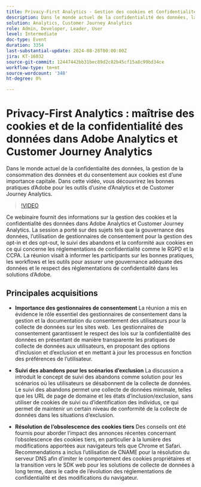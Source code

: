 ```yaml
---
title: Privacy-First Analytics - Gestion des cookies et Confidentialité des données dans Adobe Analytics et Customer Journey Analytics
description: Dans le monde actuel de la confidentialité des données, la gestion de la consommation des données et du consentement aux cookies est d’une importance capitale. Dans cette vidéo, vous découvrirez les bonnes pratiques d’Adobe pour les outils d’usine d’Analytics et de Customer Journey Analytics.
solution: Analytics, Customer Journey Analytics
role: Admin, Developer, Leader, User
level: Intermediate
doc-type: Event
duration: 3354
last-substantial-update: 2024-08-28T00:00:00Z
jira: KT-16032
source-git-commit: 12447442bb31bec89d2c82b45cf15a8c99bd34ce
workflow-type: tm+mt
source-wordcount: '348'
ht-degree: 0%

---
```



# Privacy-First Analytics : maîtrise des cookies et de la confidentialité des données dans Adobe Analytics et Customer Journey Analytics

Dans le monde actuel de la confidentialité des données, la gestion de la consommation des données et du consentement aux cookies est d’une importance capitale. Dans cette vidéo, vous découvrirez les bonnes pratiques d’Adobe pour les outils d’usine d’Analytics et de Customer Journey Analytics.

>[!VIDEO](https://video.tv.adobe.com/v/3432997/?learn=on)

Ce webinaire fournit des informations sur la gestion des cookies et la confidentialité des données dans Adobe Analytics et Customer Journey Analytics. La session a porté sur des sujets tels que la gouvernance des données, l’utilisation de gestionnaires de consentement pour la gestion des opt-in et des opt-out, le suivi des abandons et la conformité aux cookies en ce qui concerne les réglementations de confidentialité comme le RGPD et la CCPA. La réunion visait à informer les participants sur les bonnes pratiques, les workflows et les outils pour assurer une gouvernance adéquate des données et le respect des réglementations de confidentialité dans les solutions d’Adobe.

## Principales acquisitions

* **Importance des gestionnaires de consentement** La réunion a mis en évidence le rôle essentiel des gestionnaires de consentement dans la gestion et la documentation du consentement des utilisateurs pour la collecte de données sur les sites web. &#x200B; Les gestionnaires de consentement garantissent le respect des lois sur la confidentialité des données en présentant de manière transparente les pratiques de collecte de données aux utilisateurs, en proposant des options d’inclusion et d’exclusion et en mettant à jour les processus en fonction des préférences de l’utilisateur. &#x200B;

* **Suivi des abandons pour les scénarios d’exclusion** La discussion a introduit le concept de suivi des abandons comme solution pour les scénarios où les utilisateurs se désabonnent de la collecte de données. &#x200B; Le suivi des abandons permet une collecte de données minimale, telles que les URL de page de domaine et les états d’inclusion/exclusion, sans utiliser de cookies de suivi ou d’identification des individus, ce qui permet de maintenir un certain niveau de conformité de la collecte de données dans les situations d’exclusion. &#x200B;

* **Résolution de l’obsolescence des cookies tiers** Des conseils ont été fournis pour aborder l’impact des annonces récentes concernant l’obsolescence des cookies tiers, en particulier à la lumière des modifications apportées aux navigateurs tels que Chrome et Safari. Recommendations a inclus l’utilisation de CNAME pour la résolution du serveur DNS afin d’imiter le comportement des cookies propriétaires et la transition vers le SDK web pour les solutions de collecte de données à long terme, dans le cadre de l’évolution des réglementations de confidentialité et des modifications du navigateur.